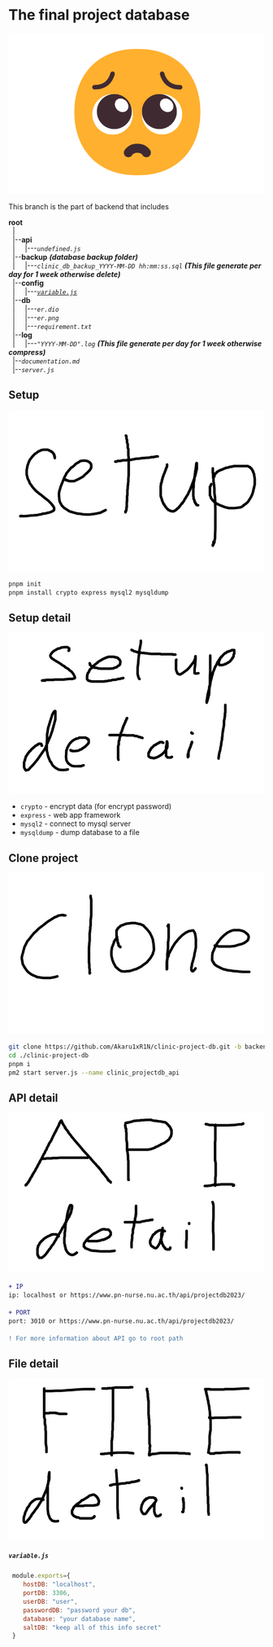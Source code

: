 # The final project database
![finally](https://github.com/Akaru1xR1N/README.img/blob/master/project%20db%20init.png "finally")

This branch is the part of backend that includes

**root**<br>
&nbsp;&nbsp;|<br>
&nbsp;&nbsp;|--**api**<br>
&nbsp;&nbsp;|&nbsp;&nbsp;&nbsp;&nbsp;&nbsp;|---*`undefined.js`*<br>
&nbsp;&nbsp;|--**backup** ***(database backup folder)***<br>
&nbsp;&nbsp;|&nbsp;&nbsp;&nbsp;&nbsp;&nbsp;|---*`clinic_db_backup_YYYY-MM-DD hh:mm:ss.sql`* ***(This file generate per day for 1 week otherwise delete)***<br>
&nbsp;&nbsp;|--**config**<br>
&nbsp;&nbsp;|&nbsp;&nbsp;&nbsp;&nbsp;&nbsp;|---[*`variable.js`*](https://github.com/Akaru1xR1N/clinic-project-db#variablejs "File detail")<br>
&nbsp;&nbsp;|--**db**<br>
&nbsp;&nbsp;|&nbsp;&nbsp;&nbsp;&nbsp;&nbsp;|---*`er.dio`*<br>
&nbsp;&nbsp;|&nbsp;&nbsp;&nbsp;&nbsp;&nbsp;|---*`er.png`*<br>
&nbsp;&nbsp;|&nbsp;&nbsp;&nbsp;&nbsp;&nbsp;|---*`requirement.txt`*<br>
&nbsp;&nbsp;|--**log**<br>
&nbsp;&nbsp;|&nbsp;&nbsp;&nbsp;&nbsp;&nbsp;|---*`"YYYY-MM-DD".log`* ***(This file generate per day for 1 week otherwise compress)***<br>
&nbsp;&nbsp;|--*`documentation.md`*<br>
&nbsp;&nbsp;|--*`server.js`*<br>


## Setup
![setup](https://github.com/Akaru1xR1N/README.img/blob/master/setup.png "setup")
```sh
pnpm init
pnpm install crypto express mysql2 mysqldump
```

## Setup detail
![setup detail](https://github.com/Akaru1xR1N/README.img/blob/master/setupdetail.png "setup detail")
* `crypto` - encrypt data (for encrypt password)
* `express` - web app framework
* `mysql2` - connect to mysql server
* `mysqldump` - dump database to a file

## Clone project
![setup detail](https://github.com/Akaru1xR1N/README.img/blob/master/clone.png "setup detail")
```sh
git clone https://github.com/Akaru1xR1N/clinic-project-db.git -b backend
cd ./clinic-project-db
pnpm i
pm2 start server.js --name clinic_projectdb_api
```

## API detail
![api detail](https://github.com/Akaru1xR1N/README.img/blob/master/apidetail.png "api detail")
```diff
+ IP
ip: localhost or https://www.pn-nurse.nu.ac.th/api/projectdb2023/

+ PORT
port: 3010 or https://www.pn-nurse.nu.ac.th/api/projectdb2023/

! For more information about API go to root path
```

## File detail
![file detail](https://github.com/Akaru1xR1N/README.img/blob/master/filedetail.png "file detail")
##### `variable.js`
```js
 module.exports={
    hostDB: "localhost",
    portDB: 3306,
    userDB: "user",
    passwordDB: "password your db",
    database: "your database name",
    saltDB: "keep all of this info secret"
 }
 ```